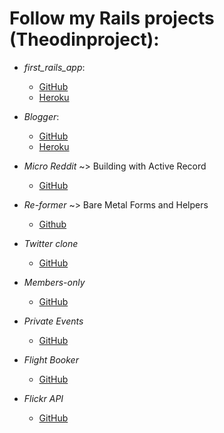 # Follow my Rails projects (Theodinproject):

  - *first_rails_app*:
    + [GitHub](https://github.com/David-Roark/first_rails_app)
    + [Heroku](https://mysterious-castle-84670.herokuapp.com/)
    
  - *Blogger*:
    + [GitHub](https://github.com/David-Roark/Blogger-OdinProject)
    + [Heroku](https://dry-hamlet-08916.herokuapp.com/articles)
    
  - *Micro Reddit* ~> Building with Active Record
    + [GitHub](https://github.com/David-Roark/Micro-Reddit-OdinProject)
    
  - *Re-former* ~> Bare Metal Forms and Helpers
    + [Github](https://github.com/David-Roark/Re-former-OdinProject)
    
  - *Twitter clone*
    + [GitHub](https://github.com/David-Roark/twitter-clone)
  
  - *Members-only*
    + [GitHub](https://github.com/David-Roark/members-only)
    
  - *Private Events*
    + [GitHub](https://github.com/David-Roark/private-events)
  
  - *Flight Booker*
    + [GitHub](https://github.com/David-Roark/flight-booker)
    
  - *Flickr API*
    + [GitHub](https://github.com/David-Roark/odin-flickr)

